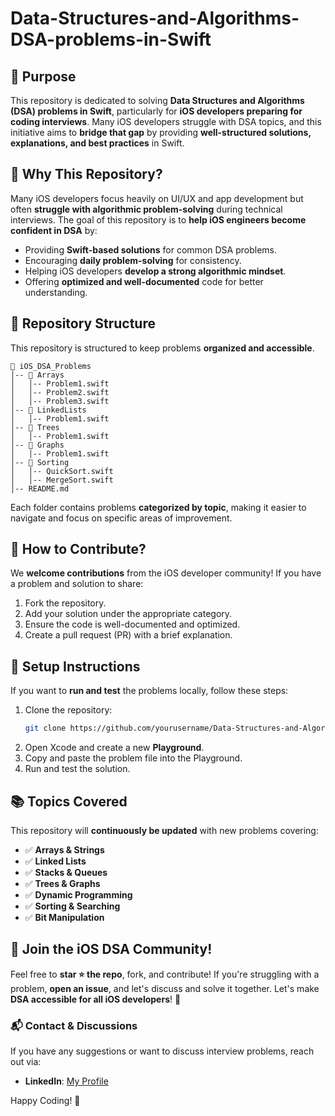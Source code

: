 # Data-Structures-and-Algorithms-DSA-problems-in-Swift

## 📌 Purpose
This repository is dedicated to solving **Data Structures and Algorithms (DSA) problems in Swift**, particularly for **iOS developers preparing for coding interviews**. Many iOS developers struggle with DSA topics, and this initiative aims to **bridge that gap** by providing **well-structured solutions, explanations, and best practices** in Swift.

## 🎯 Why This Repository?
Many iOS developers focus heavily on UI/UX and app development but often **struggle with algorithmic problem-solving** during technical interviews. The goal of this repository is to **help iOS engineers become confident in DSA** by:

- Providing **Swift-based solutions** for common DSA problems.
- Encouraging **daily problem-solving** for consistency.
- Helping iOS developers **develop a strong algorithmic mindset**.
- Offering **optimized and well-documented** code for better understanding.

## 📁 Repository Structure
This repository is structured to keep problems **organized and accessible**.

```
📂 iOS_DSA_Problems
│-- 📂 Arrays
│   │-- Problem1.swift
│   │-- Problem2.swift
│   │-- Problem3.swift
│-- 📂 LinkedLists
│   │-- Problem1.swift
│-- 📂 Trees
│   │-- Problem1.swift
│-- 📂 Graphs
│   │-- Problem1.swift
│-- 📂 Sorting
│   │-- QuickSort.swift
│   │-- MergeSort.swift
│-- README.md
```

Each folder contains problems **categorized by topic**, making it easier to navigate and focus on specific areas of improvement.

## 🚀 How to Contribute?
We **welcome contributions** from the iOS developer community! If you have a problem and solution to share:

1. Fork the repository.
2. Add your solution under the appropriate category.
3. Ensure the code is well-documented and optimized.
4. Create a pull request (PR) with a brief explanation.

## 🔧 Setup Instructions
If you want to **run and test** the problems locally, follow these steps:

1. Clone the repository:
   ```bash
   git clone https://github.com/yourusername/Data-Structures-and-Algorithms-DSA-problems-in-Swift.git
   ```
2. Open Xcode and create a new **Playground**.
3. Copy and paste the problem file into the Playground.
4. Run and test the solution.

## 📚 Topics Covered
This repository will **continuously be updated** with new problems covering:
- ✅ **Arrays & Strings**
- ✅ **Linked Lists**
- ✅ **Stacks & Queues**
- ✅ **Trees & Graphs**
- ✅ **Dynamic Programming**
- ✅ **Sorting & Searching**
- ✅ **Bit Manipulation**

## 🤝 Join the iOS DSA Community!
Feel free to **star ⭐ the repo**, fork, and contribute! If you're struggling with a problem, **open an issue**, and let's discuss and solve it together. Let's make **DSA accessible for all iOS developers**! 🚀

### 📬 Contact & Discussions
If you have any suggestions or want to discuss interview problems, reach out via:
- **LinkedIn**: [My Profile](https://www.linkedin.com/in/anushka-samarasinghe/)

Happy Coding! 🚀


